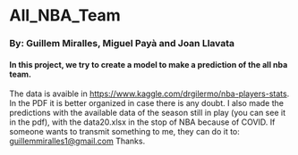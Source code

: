 # All_NBA_Team
### By: Guillem Miralles, Miguel Payà and Joan Llavata
#### In this project, we try to create a model to make a prediction of the all nba team.
The data is avaible in https://www.kaggle.com/drgilermo/nba-players-stats.
In the PDF it is better organized in case there is any doubt. I also made the predictions with the available data of the season still in play (you can see it in the pdf), with the data20.xlsx in the stop of NBA because of COVID. 
If someone wants to transmit something to me, they can do it to: guillemmiralles1@gmail.com
Thanks.
